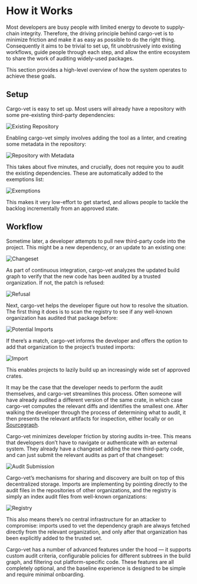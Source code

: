 # How it Works

Most developers are busy people with limited energy to devote to supply-chain
integrity. Therefore, the driving principle behind cargo-vet is to minimize
friction and make it as easy as possible to do the right thing. Consequently it
aims to be trivial to set up, fit unobtrusively into existing workflows, guide
people through each step, and allow the entire ecosystem to share the work of
auditing widely-used packages.

This section provides a high-level overview of how the system operates to
achieve these goals.

## Setup

Cargo-vet is easy to set up. Most users will already have a repository with some
pre-existing third-party dependencies:

![Existing Repository](images/existing_repo.png)

Enabling cargo-vet simply involves adding the tool as a linter, and creating
some metadata in the repository:

![Repository with Metadata](images/with_metadata.png)

This takes about five minutes, and crucially, does not require you to audit the
existing dependencies. These are automatically added to the exemptions list:

![Exemptions](images/exemptions.png)

This makes it very low-effort to get started, and allows people to tackle the
backlog incrementally from an approved state.

## Workflow

Sometime later, a developer attempts to pull new third-party code into the
project. This might be a new dependency, or an update to an existing one:

![Changeset](images/changeset.png)

As part of continuous integration, cargo-vet analyzes the updated build graph to
verify that the new code has been audited by a trusted organization. If not, the
patch is refused:

![Refusal](images/refusal.png)

Next, cargo-vet helps the developer figure out how to resolve the situation. The
first thing it does is to scan the registry to see if any well-known
organization has audited that package before:

![Potential Imports](images/potential_imports.png)

If there’s a match, cargo-vet informs the developer and offers the option to add
that organization to the project’s trusted imports:

![Import](images/import.png)

This enables projects to lazily build up an increasingly wide set of approved
crates.

It may be the case that the developer needs to perform the audit themselves, and
cargo-vet streamlines this process. Often someone will have already audited a
different version of the same crate, in which case cargo-vet computes the
relevant diffs and identifies the smallest one. After walking the developer
through the process of determining what to audit, it then presents the relevant
artifacts for inspection, either locally or on
[Sourcegraph](https://sourcegraph.com).

Cargo-vet minimizes developer friction by storing audits in-tree. This means
that developers don’t have to navigate or authenticate with an external system.
They already have a changeset adding the new third-party code, and can just
submit the relevant audits as part of that changeset:

![Audit Submission](images/audit_submission.png)

Cargo-vet’s mechanisms for sharing and discovery are built on top of this
decentralized storage. Imports are implementing by pointing directly to the
audit files in the repositories of other organizations, and the registry is
simply an index audit files from well-known organizations:

![Registry](images/registry.png)

This also means there’s no central infrastructure for an attacker to compromise:
imports used to vet the dependency graph are always fetched directly from the
relevant organization, and only after that organization has been explicitly
added to the trusted set.

Cargo-vet has a number of advanced features under the hood — it supports custom
audit criteria, configurable policies for different subtrees in the build graph,
and filtering out platform-specific code. These features are all completely
optional, and the baseline experience is designed to be simple and require
minimal onboarding.
